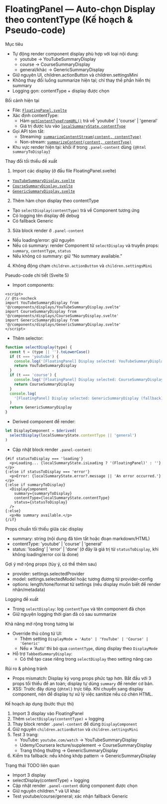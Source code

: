 # FloatingPanel — Auto-chọn Display theo contentType (Kế hoạch & Pseudo-code)

Mục tiêu

- Tự động render component display phù hợp với loại nội dung:
  - youtube -> YouTubeSummaryDisplay
  - course -> CourseSummaryDisplay
  - general/khác -> GenericSummaryDisplay
- Giữ nguyên UI, children.actionButton và children.settingsMini
- Không thay đổi luồng summarize hiện tại; chỉ thay thế phần hiển thị summary
- Logging gọn: contentType + display được chọn

Bối cảnh hiện tại

- File: [`FloatingPanel.svelte`](src/entrypoints/content/components/FloatingPanel.svelte)
- Xác định contentType:
  - Hàm [`getContentTypeFromURL()`](src/entrypoints/content/components/FloatingPanel.svelte:132) trả về 'youtube' | 'course' | 'general'
  - Giá trị được lưu vào [`localSummaryState.contentType`](src/entrypoints/content/components/FloatingPanel.svelte:20)
- Gọi API tóm tắt:
  - Streaming: [`summarizeContentStream(content, contentType)`](src/lib/api/api.js:1)
  - Non-stream: [`summarizeContent(content, contentType)`](src/lib/api/api.js:1)
- Khu vực render hiện tại: khối if trong `.panel-content` dùng `{@html summaryToDisplay}`

Thay đổi tối thiểu đề xuất

1. Import các display (ở đầu file FloatingPanel.svelte)

- [`YouTubeSummaryDisplay.svelte`](src/components/displays/YouTubeSummaryDisplay.svelte)
- [`CourseSummaryDisplay.svelte`](src/components/displays/CourseSummaryDisplay.svelte)
- [`GenericSummaryDisplay.svelte`](src/components/displays/GenericSummaryDisplay.svelte)

2. Thêm hàm chọn display theo contentType

- Tạo `selectDisplay(contentType)` trả về Component tương ứng
- Có logging tên display để debug
- Có fallback Generic

3. Sửa block render ở `.panel-content`

- Nếu loading/error: giữ nguyên
- Nếu có summary: render Component từ `selectDisplay` và truyền props: `summary`, `contentType`, `status`
- Nếu không có summary: giữ “No summary available.”

4. Không động chạm `children.actionButton` và `children.settingsMini`

Pseudo-code chi tiết (Svelte 5)

- Import components:

```svelte
<script>
// @ts-nocheck
import YouTubeSummaryDisplay from '@/components/displays/YouTubeSummaryDisplay.svelte'
import CourseSummaryDisplay from '@/components/displays/CourseSummaryDisplay.svelte'
import GenericSummaryDisplay from '@/components/displays/GenericSummaryDisplay.svelte'
</script>
```

- Thêm selector:

```js
function selectDisplay(type) {
  const t = (type || '').toLowerCase()
  if (t === 'youtube') {
    console.log('[FloatingPanel] Display selected: YouTubeSummaryDisplay')
    return YouTubeSummaryDisplay
  }
  if (t === 'course') {
    console.log('[FloatingPanel] Display selected: CourseSummaryDisplay')
    return CourseSummaryDisplay
  }
  console.log(
    '[FloatingPanel] Display selected: GenericSummaryDisplay (fallback)'
  )
  return GenericSummaryDisplay
}
```

- Derived component để render:

```js
let DisplayComponent = $derived(
  selectDisplay(localSummaryState.contentType || 'general')
)
```

- Cập nhật block render `.panel-content`:

```svelte
{#if statusToDisplay === 'loading'}
  <p>Loading... {localSummaryState.isLoading ? '(FloatingPanel)' : ''}</p>
{:else if statusToDisplay === 'error'}
  <p>Error: {localSummaryState.error?.message || 'An error occurred.'}</p>
{:else if summaryToDisplay}
  <DisplayComponent
    summary={summaryToDisplay}
    contentType={localSummaryState.contentType}
    status={statusToDisplay}
  />
{:else}
  <p>No summary available.</p>
{/if}
```

Props chuẩn tối thiểu giữa các display

- summary: string (nội dung đã tóm tắt hoặc đoạn markdown/HTML)
- contentType: 'youtube' | 'course' | 'general'
- status: 'loading' | 'error' | 'done' (ở đây là giá trị từ `statusToDisplay`, khi không loading/error coi là done)

Gợi ý mở rộng props (tùy ý, có thể thêm sau)

- provider: settings.selectedProvider
- model: settings.selectedModel hoặc tương đương từ provider-config
- options: length/tone/format từ settings (nếu display muốn biết để render nhãn/metadata)

Logging đề xuất

- Trong `selectDisplay`: log `contentType` và tên component đã chọn
- Giữ nguyên logging thời gian đã có sau summarize

Khả năng mở rộng trong tương lai

- Override thủ công từ UI:
  - Thêm setting `DisplayMode = 'Auto' | 'YouTube' | 'Course' | 'Generic'`
  - Nếu ≠ 'Auto' thì bỏ qua `contentType`, dùng display theo `DisplayMode`
- Hỗ trợ `TabbedSummaryDisplay`:
  - Có thể tạo case riêng trong `selectDisplay` theo setting nâng cao

Rủi ro & phòng tránh

- Props mismatch: Display kỳ vọng props phức tạp hơn. Bắt đầu với 3 props tối thiểu để an toàn; display tự dùng `summary` để render cơ bản.
- XSS: Trước đây dùng `{@html}` trực tiếp. Khi chuyển sang display component, nên để display tự xử lý việc sanitize nếu có chèn HTML.

Kế hoạch áp dụng (bước thực thi)

1. Import 3 display vào FloatingPanel
2. Thêm `selectDisplay(contentType)` + logging
3. Thay block render `.panel-content` để dùng `DisplayComponent`
4. Giữ nguyên `children.actionButton` và `children.settingsMini`
5. Test 3 trang:
   - YouTube: `youtube.com/watch` → YouTubeSummaryDisplay
   - Udemy/Coursera lecture/supplement → CourseSummaryDisplay
   - Trang thông thường → GenericSummaryDisplay
6. Kiểm tra fallback: nếu không khớp pattern → GenericSummaryDisplay

Trạng thái TODO liên quan

- Import 3 display
- selectDisplay(contentType) + logging
- Cập nhật render `.panel-content` dùng component được chọn
- Giữ nguyên children.\* và UI khác
- Test youtube/course/general; xác nhận fallback Generic
